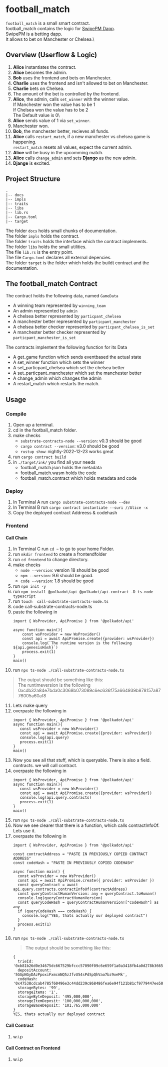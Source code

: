 # football_match

`football_match` is a small smart contract.\
football_match contains the logic for [SwipePM Dapp](https://github.com/FrankBevr/SwipePM).\
SwipePM is a betting dapp.\
It allows to bet on Manchester or Chelsea.\

## Overview (Userflow & Logic)
1. **Alice** instantiates the contract.
2. **Alice** becomes the admin.
3. **Bob** uses the frontend and bets on Manchester.
4. **Charlie** uses the frontend and isn't allowed to bet on Manchester.
5. **Charlie** bets on Chelsea.
6. The amount of the bet is controlled by the frontend.
7. **Alice**, the admin, calls `set_winner` with the winner value.\
    If Manchester won the value has to be 1\
    If Chelsea won the value has to be 2\
    The Default value is 0\
8. **Alice** sends value of 1 via `set_winner`.
9. Manchester won.
10. **Bob**, the manchester better, recieves all funds.
11. **Alice** calls `restart_match`, if a new manchester vs chelsea game is happening.\
     `restart_match` resets all values, expect the current admin.
12. **Alice** will be busy in the upcomming match.
13. **Alice** calls `change_admin` and sets **Django** as the new admin.
14. **Djange** is excited.

## Project Structure

```
.
|-- docs
|-- impls
|-- traits
|-- libs
|-- lib.rs
|-- Cargo.toml
|-- target
```

The folder `docs` holds small chunks of documentation.  
The folder `impls` holds the contract.   
The folder `traits` holds the interface which the contract implements.   
The folder `libs` holds the small utilities.   
The file `lib.rs` is the entry point.   
The file `Cargo.toml` declares all external depencies.   
The folder `target` is the folder which holds the buildt contract and the documentation.   


## The football_match Contract

The contract holds the following data, named `GameData`
- A winning team represented by `winning_team`
- An admin represented by `admin`
- A chelsea better represented by `particpant_chelsea`
- A manchester better represented by `particpant_manchester`
- A chelsea better checker represented by `particpant_chelsea_is_set`
- A manchester better checker represented by `particpant_manchester_is_set`

The contracts implentent the following function for its Data
- A get_game function which sends eventbased the actual state
- A set_winner function which sets the winner
- A set_particpant_chelsea which set the chelsea better
- A set_particpant_manchester which set the manchester better
- A change_admin which changes the admin
- A restart_match which restarts the match.

## Usage 

### Compile 
1. Open up a terminal.
2. cd in the football_match folder.
3. make checks
   - `substrate-contracts-node --version`: v0.3 should be good
   - `cargo contract --version`: v3.0 should be good
   - `rustup show`: nightly-2022-12-23 works great
4. run `cargo contract build`
5. in `./target/ink/` you find all your needs
   - football_match.json holds the metadata 
   - football_match.wasm holds the code
   - football_match.contract which holds metadata and code

### Deploy 
1. In Terminal A run `cargo substrate-contracts-node --dev`
2. In Terminal B run `cargo contract instantiate --suri //Alice -x`
3. Copy the deployed contract Addreess & codehash

### Frontend

#### Call Chain
1. In Terminal C run `cd ~` to go to your home Folder.
2. run `mkdir frontend` to create a frontendfolder
3. run `cd frontend` to change directory.
4. make checks
   - `node --version`: version 18 should be good
   - `npm --version`: 9.6 should be good.
   - `code --version`: 1.8 should be good
5. run `npm init -y`
6. run `npm install @polkadot/api @polkadot/api-contract -D ts-node typescript`
7. run `touch  call-substrate-contracts-node.ts`
8. code call-substrate-contracts-node.ts
9. paste the following in
    ```text
    import { WsProvider, ApiPromise } from '@polkadot/api'

    async function main(){
        const wsProvider = new WsProvider()
        const api = await ApiPromise.create({provider: wsProvider})
        console.log(`The runtime version is the following ${api.genesisHash}`)
        process.exit(1)
    }
    main()
    ```
10. run `npx ts-node ./call-substrate-contracts-node.ts`  
   > The output should be something like this:  
   > The runtimeversion is the following 0xcdb32a84e7bda0c3068b073089c6ec636f75a664939b878157a8776005a60af8  
11. Lets make query
12. overpaste the following in
     ```text
    import { WsProvider, ApiPromise } from '@polkadot/api'
    async function main(){
        const wsProvider = new WsProvider()
        const api = await ApiPromise.create({provider: wsProvider})
        console.log(api.query)
        process.exit(1)
    }
    main()
    ```
13. Now you see all that stuff, which is queryable. There is also a field. contracts. we will call contract.
14. overpaste the following in
     ```text
    import { WsProvider, ApiPromise } from '@polkadot/api'
    async function main(){
        const wsProvider = new WsProvider()
        const api = await ApiPromise.create({provider: wsProvider})
        console.log(api.query.contracts)
        process.exit(1)
    }
    main()
    ```
15. run `npx ts-node ./call-substrate-contracts-node.ts`  
16. Now we see clearer that there is a function, which calls contractInfoOf. Lets use it.
17. overpaste the following in
     ```text
     import { WsProvider, ApiPromise } from '@polkadot/api'

     const contractAddress = "PASTE IN PREVIOUSLY COPIED CONTRACT ADDRESS"
     const codeHash = "PASTE IN PREVIOUSLY COPIED CODEHASH"

     async function main() {
       const wsProvider = new WsProvider()
       const api = await ApiPromise.create({ provider: wsProvider })
       const queryContract = await api.query.contracts.contractInfoOf(contractAddress)
       const queryContractHumanVersion: any = queryContract.toHuman()
       console.log(queryContractHumanVersion)
       const queryCodeHash = queryContractHumanVersion!["codeHash"] as any
       if (queryCodeHash === codeHash) {
         console.log("YES, thats actually our deployed contract")
       }
       process.exit(1)
     }
     ```
18. run `npx ts-node ./call-substrate-contracts-node.ts`  
    > The output should be something like this:  
       ```text
       {
         trieId: '0xb81b26d0e34675dc667529bfccc57090f09c6e659f1a0a3418fb4a0d278b3665',
         depositAccount: '5GGpNGyDAzPpoxiFxmcmNQ5zJfvU54sPdSpQhVao7bz9xeMk',
         codeHash: '0x47538cdcab4785f60496e3c44dd239c868486fea6e94f121b81cf9779447ee50',
         storageBytes: '99',
         storageItems: '1',
         storageByteDeposit: '495,000,000',
         storageItemDeposit: '100,000,000,000',
         storageBaseDeposit: '101,765,000,000'
       }
       YES, thats actually our deployed contract
       ```
#### Call Contract 
1. w.i.p

#### Call Contract on Frontend
1. w.i.p
